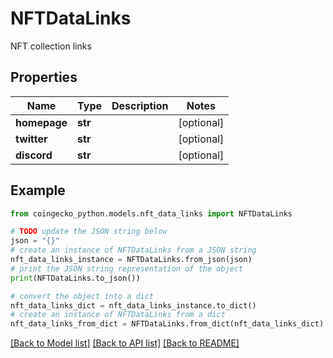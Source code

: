 # NFTDataLinks

NFT collection links

## Properties

Name | Type | Description | Notes
------------ | ------------- | ------------- | -------------
**homepage** | **str** |  | [optional] 
**twitter** | **str** |  | [optional] 
**discord** | **str** |  | [optional] 

## Example

```python
from coingecko_python.models.nft_data_links import NFTDataLinks

# TODO update the JSON string below
json = "{}"
# create an instance of NFTDataLinks from a JSON string
nft_data_links_instance = NFTDataLinks.from_json(json)
# print the JSON string representation of the object
print(NFTDataLinks.to_json())

# convert the object into a dict
nft_data_links_dict = nft_data_links_instance.to_dict()
# create an instance of NFTDataLinks from a dict
nft_data_links_from_dict = NFTDataLinks.from_dict(nft_data_links_dict)
```
[[Back to Model list]](../README.md#documentation-for-models) [[Back to API list]](../README.md#documentation-for-api-endpoints) [[Back to README]](../README.md)


